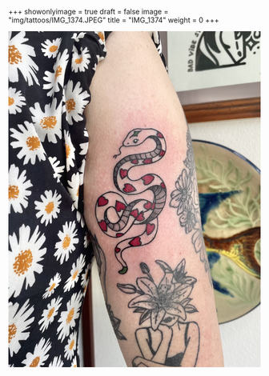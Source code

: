 +++
showonlyimage = true
draft = false
image = "img/tattoos/IMG_1374.JPEG"
title = "IMG_1374"
weight = 0
+++

![image](/img/tattoos/IMG_1374.JPEG)
